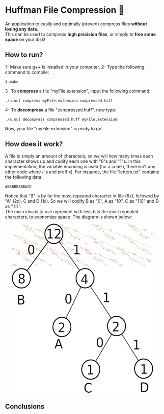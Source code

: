 # Huffman File Compression :deciduous_tree:

An application to easily and optimally (proved) compress files **without losing any data**.  
This can be used to compress **high precision files**, or simply to **free some space** on your disk!

## How to run?

1- Make sure g++ is installed in your computer.
2- Type the following command to compile:
```
$ make
```
3- To **compress** a file "myFile.extension", input the following command:
```
./a.out compress myFile.extension compressed.huff
```
4- To **decompress** a file "compressed.huff", now type:
```
./a.out decompress compressed.huff myFile.extension 
```

Now, your file "myFile.extension" is ready to go!

## How does it work?

A file is simply an amount of characters, so we will how many times each character shows up and codify each one with "0"s and "1"s. In this implementation, the variable encoding is used (for a code _i_, there isn't any other code where _i_ is and preffix).
For instance, the file "letters.txt" contains the following data:
```
ABBBBBBBBACD
```
Notice that "B" is by far the most repeated character in file (8x), followed by "A" (2x), C and D (1x). So we will codify B as "0", A as "10", C as "110" and D as "111".  
The main idea is to use represent with less bits the most repeated characters, to economize space. The diagram is shown below:

<p align="center">
	<td><img src="assets/example.png" width=460 height=548></td>
</p>

## Conclusions
